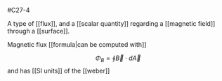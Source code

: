#C27-4 

A type of [[flux]], and a [[scalar quantity]] regarding a [[magnetic field]] through a [[surface]].

Magnetic flux [[formula|can be computed with]]

$$\Phi_B = \oint \vec{B}\cdot d\vec{A}$$
and has [[SI units]] of the [[weber]] 